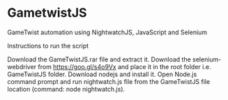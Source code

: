 # GametwistJS
GameTwist automation using NightwatchJS, JavaScript and Selenium

Instructions to run the script

Download the GameTwistJS.rar file and extract it. 
Download the selenium-webdriver from https://goo.gl/s4o9Vx and place it in the root folder i.e. GameTwistJS folder. 
Download nodejs and install it. 
Open Node.js command prompt and run nightwatch.js file from the GameTwistJS file location (command: node nightwatch.js).
